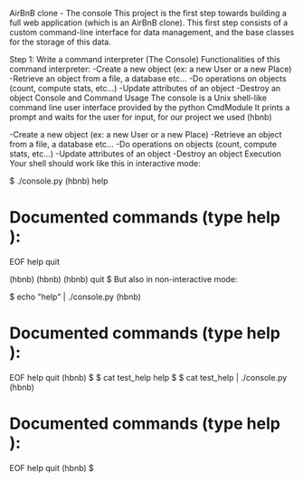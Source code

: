 AirBnB clone - The console
This project is the first step towards building a full web application (which is an AirBnB clone). This first step consists of a custom command-line interface for data management, and the base classes for the storage of this data.

Step 1: Write a command interpreter (The Console)
Functionalities of this command interpreter:
-Create a new object (ex: a new User or a new Place)
-Retrieve an object from a file, a database etc...
-Do operations on objects (count, compute stats, etc...)
-Update attributes of an object
-Destroy an object
Console and Command Usage
The console is a Unix shell-like command line user interface provided by the python CmdModule It prints a prompt and waits for the user for input, for our project we used (hbnb)

-Create a new object (ex: a new User or a new Place)
-Retrieve an object from a file, a database etc...
-Do operations on objects (count, compute stats, etc...)
-Update attributes of an object
-Destroy an object
Execution
Your shell should work like this in interactive mode:

$ ./console.py
(hbnb) help

Documented commands (type help <topic>):
========================================
EOF  help  quit

(hbnb) 
(hbnb) 
(hbnb) quit
$
  But also in non-interactive mode: 
  
  $ echo "help" | ./console.py
(hbnb)

Documented commands (type help <topic>):
========================================
EOF  help  quit
(hbnb) 
$
$ cat test_help
help
$
$ cat test_help | ./console.py
(hbnb)

Documented commands (type help <topic>):
========================================
EOF  help  quit
(hbnb) 
$


